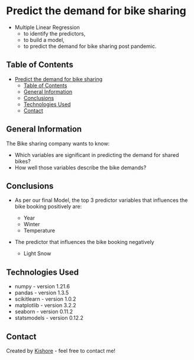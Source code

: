 # Predict the demand for bike sharing

- Multiple Linear Regression
    - to identify the predictors,
    - to build a model,
    - to predict the demand for bike sharing post pandemic.

## Table of Contents
- [Predict the demand for bike sharing](#predict-the-demand-for-bike-sharing)
  - [Table of Contents](#table-of-contents)
  - [General Information](#general-information)
  - [Conclusions](#conclusions)
  - [Technologies Used](#technologies-used)
  - [Contact](#contact)

## General Information

The Bike sharing company wants to know:
- Which variables are significant in predicting the demand for shared bikes?
- How well those variables describe the bike demands?

## Conclusions

- As per our final Model, the top 3 predictor variables that influences the bike booking positively are:
  - Year
  - Winter
  - Temperature

- The predictor that influences the bike booking negatively
  - Light Snow

<!-- You don't have to answer all the questions - just the ones relevant to your project. -->

## Technologies Used

- numpy - version 1.21.6
- pandas - version 1.3.5
- scikitlearn - version 1.0.2
- matplotlib - version 3.2.2
- seaborn - version 0.11.2
- statsmodels - version 0.12.2

## Contact
Created by [Kishore](https://github.com/kishore-n-george) - feel free to contact me!
